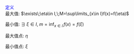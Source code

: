 <font color=blue>定义</font>  
最大值: $\exists\;\eta\in I,\;M=\sup\limits_{x\in I}f(x)=f(\eta)$  
  
  
最小值: $\exists\;\xi\in I,\;m=\inf_{x\in I}\,f(x)=f(\xi)$  
  
  
最大值点: $\eta$  
  
  
最小值点: $\xi$  
